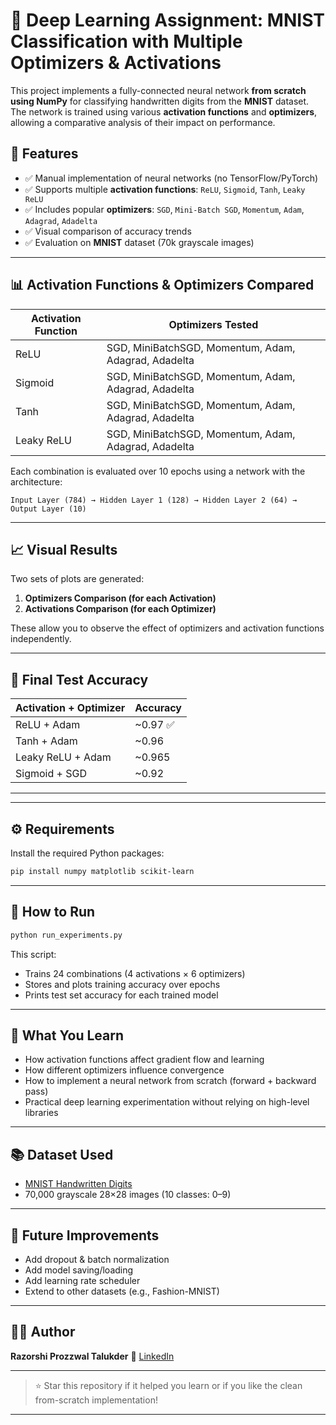 # 🧠 Deep Learning Assignment: MNIST Classification with Multiple Optimizers & Activations

This project implements a fully-connected neural network **from scratch using NumPy** for classifying handwritten digits from the **MNIST** dataset. The network is trained using various **activation functions** and **optimizers**, allowing a comparative analysis of their impact on performance.

## 📌 Features

* ✅ Manual implementation of neural networks (no TensorFlow/PyTorch)
* ✅ Supports multiple **activation functions**: `ReLU`, `Sigmoid`, `Tanh`, `Leaky ReLU`
* ✅ Includes popular **optimizers**: `SGD`, `Mini-Batch SGD`, `Momentum`, `Adam`, `Adagrad`, `Adadelta`
* ✅ Visual comparison of accuracy trends
* ✅ Evaluation on **MNIST** dataset (70k grayscale images)

---

## 📊 Activation Functions & Optimizers Compared

| Activation Function | Optimizers Tested                                    |
| ------------------- | ---------------------------------------------------- |
| ReLU                | SGD, MiniBatchSGD, Momentum, Adam, Adagrad, Adadelta |
| Sigmoid             | SGD, MiniBatchSGD, Momentum, Adam, Adagrad, Adadelta |
| Tanh                | SGD, MiniBatchSGD, Momentum, Adam, Adagrad, Adadelta |
| Leaky ReLU          | SGD, MiniBatchSGD, Momentum, Adam, Adagrad, Adadelta |

Each combination is evaluated over 10 epochs using a network with the architecture:

```
Input Layer (784) → Hidden Layer 1 (128) → Hidden Layer 2 (64) → Output Layer (10)
```

---

## 📈 Visual Results

Two sets of plots are generated:

1. **Optimizers Comparison (for each Activation)**
2. **Activations Comparison (for each Optimizer)**

These allow you to observe the effect of optimizers and activation functions independently.

---

## 🧪 Final Test Accuracy

| Activation + Optimizer                          | Accuracy |
| ----------------------------------------------- | -------- |
| ReLU + Adam                                     | \~0.97 ✅ |
| Tanh + Adam                                     | \~0.96   |
| Leaky ReLU + Adam                               | \~0.965  |
| Sigmoid + SGD                                   | \~0.92   |


---



---

## ⚙️ Requirements

Install the required Python packages:

```bash
pip install numpy matplotlib scikit-learn
```

---

## 🚀 How to Run

```bash
python run_experiments.py
```

This script:

* Trains 24 combinations (4 activations × 6 optimizers)
* Stores and plots training accuracy over epochs
* Prints test set accuracy for each trained model

---

## 🧠 What You Learn

* How activation functions affect gradient flow and learning
* How different optimizers influence convergence
* How to implement a neural network from scratch (forward + backward pass)
* Practical deep learning experimentation without relying on high-level libraries

---

## 📚 Dataset Used

* [MNIST Handwritten Digits](https://www.openml.org/d/554)
* 70,000 grayscale 28×28 images (10 classes: 0–9)

---

## 📌 Future Improvements

* Add dropout & batch normalization
* Add model saving/loading
* Add learning rate scheduler
* Extend to other datasets (e.g., Fashion-MNIST)

---

## 👨‍💻 Author

**Razorshi Prozzwal Talukder**
🔗 [LinkedIn](https://www.linkedin.com/in/razorshi-talukder-141425198/)

---

> ⭐ Star this repository if it helped you learn or if you like the clean from-scratch implementation!

---

